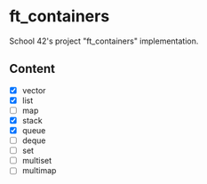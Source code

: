 # ft_containers
School 42's project "ft_containers" implementation.
## Content
- [x] vector
- [x] list
- [ ] map
- [x] stack
- [x] queue
- [ ] deque
- [ ] set
- [ ] multiset
- [ ] multimap
